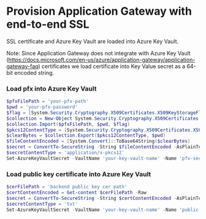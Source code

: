 # Provision Application Gateway with end-to-end SSL

SSL certificate and Azure Key Vault are loaded into Azure Key Vault.

Note: Since Application Gateway  does not integrate with Azure Key Vault (https://docs.microsoft.com/en-us/azure/application-gateway/application-gateway-faq) certificates we load certificate into Key Value secret as a 64-bit encoded string.

### Load pfx into Azure Key Vault
```powershell
$pfxFilePath = 'your-pfx-path'
$pwd = 'your-pfx-password'
$flag = [System.Security.Cryptography.X509Certificates.X509KeyStorageFlags]::Exportable
$collection = New-Object System.Security.Cryptography.X509Certificates.X509Certificate2Collection 
$collection.Import($pfxFilePath, $pwd, $flag)
$pkcs12ContentType = [System.Security.Cryptography.X509Certificates.X509ContentType]::Pkcs12
$clearBytes = $collection.Export($pkcs12ContentType, $pwd)
$fileContentEncoded = [System.Convert]::ToBase64String($clearBytes)
$secret = ConvertTo-SecureString -String $fileContentEncoded -AsPlainText –Force
$secretContentType = 'application/x-pkcs12'
Set-AzureKeyVaultSecret -VaultName 'your-key-vault-name' -Name 'pfx-secret-name' -SecretValue $Secret -ContentType $secretContentType
```

### Load public key certificate into Azure Key Vault
```powershell
$cerFilePath = 'backend public key cer path'
$certContentEncoded = Get-content $cerFilePath -Raw
$secret = ConvertTo-SecureString -String $certContentEncoded -AsPlainText –Force
$secretContentType = 'txt'
Set-AzureKeyVaultSecret -VaultName 'your-key-vault-name' -Name 'public-key-secret-name' -SecretValue $Secret -ContentType $secretContentType
```
